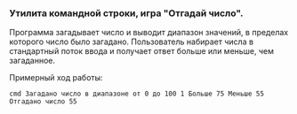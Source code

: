 ### Утилита командной строки, игра "Отгадай число". 

Программа загадывает число и выводит диапазон значений, в пределах которого число было загадано.
Пользователь набирает числа в стандартный поток ввода и получает ответ больше или меньше, чем загаданное.

Примерный ход работы:

`cmd
Загадано число в диапазоне от 0 до 100
1
Больше
75
Меньше
55
Отгадано число 55`
